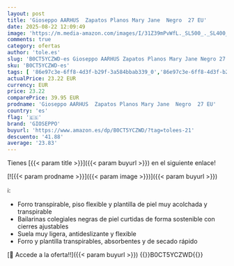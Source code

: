 ```yaml
---
layout: post
title: 'Gioseppo AARHUS  Zapatos Planos Mary Jane  Negro  27 EU'
date: 2025-08-22 12:09:49
image: 'https://m.media-amazon.com/images/I/31Z39mPvWfL._SL500_._SL400_.jpg'
comments: true
category: ofertas
author: 'tole.es'
slug: 'B0CT5YCZWD-es Gioseppo AARHUS Zapatos Planos Mary Jane Negro 27 EU'
sku: 'B0CT5YCZWD-es'
tags: [ '86e97c3e-6ff8-4d3f-b29f-3a584bbab339_0','86e97c3e-6ff8-4d3f-b29f-3a584bbab339_1201','Arborist Merchandising Root','Custom Stores','Gioseppo','Moda','Moda Niña','Self Service','Zapatos bailarina para niña','Zapatos de niña','gioseppo','zapatos','🇪🇸', ]
actualPrice: 23.22 EUR
currency: EUR
price: 23.22
comparePrice: 39.95 EUR
prodname: 'Gioseppo AARHUS  Zapatos Planos Mary Jane  Negro  27 EU'
country: 'es'
flag: '🇪🇸'
brand: 'GIOSEPPO'
buyurl: 'https://www.amazon.es/dp/B0CT5YCZWD/?tag=tolees-21'
descuento: '41.88'
average: '23.83'
---
```


Tienes [{{< param title >}}]({{< param buyurl >}}) en el siguiente enlace!

[![{{< param prodname >}}]({{< param image >}})]({{< param buyurl >}})

ℹ️:

- Forro transpirable, piso flexible y plantilla de piel muy acolchada y transpirable
- Bailarinas colegiales negras de piel curtidas de forma sostenible con cierres ajustables
- Suela muy ligera, antideslizante y flexible
- Forro y plantilla transpirables, absorbentes y de secado rápido

[🛒 Accede a la oferta!!]({{< param buyurl >}})
{{<world>}}B0CT5YCZWD{{</world>}}
